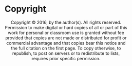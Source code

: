 # Copyright

<!-- Standard UC Notice. -->
<div style="text-align: center; width: 80%">

Copyright © 2016, by the author(s). All rights reserved.
<br />
Permission to make digital or hard copies of all or part of this work for personal or classroom use is granted without fee provided that copies are not made or distributed for profit or commercial advantage and that copies bear this notice and the full citation on the first page. To copy otherwise, to republish, to post on servers or to redistribute to lists, requires prior specific permission.

</div> 